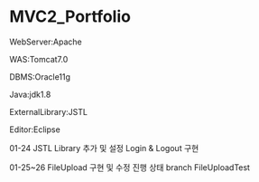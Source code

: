 # MVC2_Portfolio
WebServer:Apache

WAS:Tomcat7.0

DBMS:Oracle11g

Java:jdk1.8

ExternalLibrary:JSTL

Editor:Eclipse

01-24
JSTL Library 추가 및 설정 Login & Logout 구현

01-25~26
FileUpload 구현 및 수정 진행 상태 branch FileUploadTest


